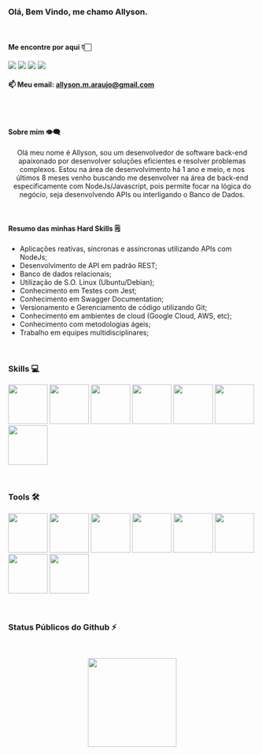 ### Olá, Bem Vindo, me chamo Allyson.
<br>

#### Me encontre por aqui 👇🏻

[<img src="https://img.shields.io/badge/linkedin-%230077B5.svg?&style=for-the-badge&logo=linkedin&logoColor=white" />](https://www.linkedin.com/in/allysonmaraujo/)
[<img src = "https://img.shields.io/badge/instagram-%23E4405F.svg?&style=for-the-badge&logo=instagram&logoColor=white">](https://www.instagram.com/allyson.m.araujo/)
[<img src="https://img.shields.io/badge/gmail-D14836?&style=for-the-badge&logo=gmail&logoColor=white&link=mailto:allyson.m.araujo@gmail.com">](mailto:allyson.m.araujo@gmail.com)
<a href="https://discord.gg/allyson.m.araujo" target="_blank"><img src="https://img.shields.io/badge/Discord-7289DA?style=for-the-badge&logo=discord&logoColor=white" target="_blank"></a>
<br>
#### 📫 Meu email: **allyson.m.araujo@gmail.com**
<br>
<br>

#### Sobre mim 👁‍🗨
<p align="center">
Olá meu nome é Allyson, sou um desenvolvedor de software back-end apaixonado por desenvolver soluções eficientes e resolver problemas complexos.
Estou na área de desenvolvimento há 1 ano e meio, e nos últimos 8 meses venho buscando me desenvolver na área de back-end especificamente com NodeJs/Javascript, pois permite focar na lógica do negócio, seja desenvolvendo APIs ou interligando o Banco de Dados.

</p>

<br>

#### Resumo das minhas Hard Skills 🗒

- Aplicações reativas, síncronas e assíncronas utilizando APIs com NodeJs;<br>
- Desenvolvimento de API em padrão REST;<br>
- Banco de dados relacionais;<br>
- Utilização de S.O. Linux (Ubuntu/Debian);<br>
- Conhecimento em Testes com Jest;<br>
- Conhecimento em Swagger Documentation;<br>
- Versionamento e Gerenciamento de código utilizando Git;<br>
- Conhecimento em ambientes de cloud (Google Cloud, AWS, etc);<br>
- Conhecimento com metodologias ágeis;<br>
- Trabalho em equipes multidisciplinares;<br>

<br>

### Skills 💻
<img loading="lazy" src="https://www.svgrepo.com/show/376337/node-js.svg" width="80" height="80"/> <img loading="lazy" src="https://upload.wikimedia.org/wikipedia/commons/d/db/Npm-logo.svg" width="80" height="80"/> <img loading="lazy" src="https://cdn.jsdelivr.net/gh/devicons/devicon/icons/javascript/javascript-original.svg" width="80" height="80"/> <img loading="lazy" src="https://cdn.jsdelivr.net/gh/devicons/devicon/icons/postgresql/postgresql-original-wordmark.svg" width="80" height="80"/> <img loading="lazy" src="https://cdn.jsdelivr.net/gh/devicons/devicon/icons/mongodb/mongodb-original-wordmark.svg" width="80" height="80"/> <img loading="lazy" src="https://mariadb.com/wp-content/uploads/2019/11/mariadb-horizontal-blue.svg" width="80" height="80"/> <img loading="lazy" src="https://openjsf.org/wp-content/uploads/sites/84/2022/05/jest.svg" width="80" height="80"/>



<br>

### Tools 🛠
<img loading="lazy" src="https://cdn.jsdelivr.net/gh/devicons/devicon/icons/vscode/vscode-original.svg" width="80" height="80"/> <img loading="lazy" src="https://upload.wikimedia.org/wikipedia/commons/9/9c/IntelliJ_IDEA_Icon.svg" width="80" height="80"/> <img loading="lazy"  src="https://upload.wikimedia.org/wikipedia/commons/thumb/c/c2/GitHub_Invertocat_Logo.svg/300px-GitHub_Invertocat_Logo.svg.png" width="80" height="80"/> <img loading="lazy" src="https://www.beekeeperstudio.io/static/press-kit/bk-logo-icon-monowhite.svg" width="80" height="80"/> <img loading="lazy" src="https://cdn.worldvectorlogo.com/logos/postman.svg" width="80" height="80"/> <img loading="lazy" src="https://www.svgrepo.com/show/353904/insomnia.svg" width="80" height="80"/> <img loading="lazy" src="https://cdn.jsdelivr.net/gh/devicons/devicon/icons/ubuntu/ubuntu-plain-wordmark.svg" width="80" height="80"/> <img loading="lazy" src="https://cdn.jsdelivr.net/gh/devicons/devicon/icons/debian/debian-original-wordmark.svg" width="80" height="80"/>

     
<br>

### Status Públicos do Github ⚡
<br>
<p align="center">
<img height="180em" src="https://github-readme-stats.vercel.app/api?username=allysonmaraujo&show_icons=true&theme=radical"/>
</p>
</details>

